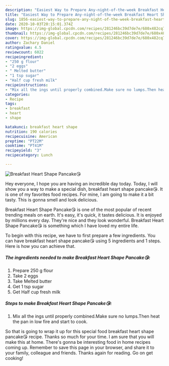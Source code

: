 ```yaml
---
description: "Easiest Way to Prepare Any-night-of-the-week Breakfast Heart Shape Pancake😘"
title: "Easiest Way to Prepare Any-night-of-the-week Breakfast Heart Shape Pancake😘"
slug: 1856-easiest-way-to-prepare-any-night-of-the-week-breakfast-heart-shape-pancake
date: 2020-10-03T20:15:01.374Z
image: https://img-global.cpcdn.com/recipes/281246bc39d7de7e/680x482cq70/breakfast-heart-shape-pancake😘-recipe-main-photo.jpg
thumbnail: https://img-global.cpcdn.com/recipes/281246bc39d7de7e/680x482cq70/breakfast-heart-shape-pancake😘-recipe-main-photo.jpg
cover: https://img-global.cpcdn.com/recipes/281246bc39d7de7e/680x482cq70/breakfast-heart-shape-pancake😘-recipe-main-photo.jpg
author: Zachary Daniel
ratingvalue: 4.5
reviewcount: 6022
recipeingredient:
- "250 g flour"
- "2 eggs"
- " Melted butter"
- "1 tsp sugar"
- "Half cup fresh milk"
recipeinstructions:
- "Mix all the ings until properly combined.Make sure no lumps.Then heat the pan in low fire and start to cook."
categories:
- Recipe
tags:
- breakfast
- heart
- shape

katakunci: breakfast heart shape 
nutrition: 190 calories
recipecuisine: American
preptime: "PT22M"
cooktime: "PT41M"
recipeyield: "3"
recipecategory: Lunch

---
```



![Breakfast Heart Shape Pancake😘](https://img-global.cpcdn.com/recipes/281246bc39d7de7e/680x482cq70/breakfast-heart-shape-pancake😘-recipe-main-photo.jpg)

Hey everyone, I hope you are having an incredible day today. Today, I will show you a way to make a special dish, breakfast heart shape pancake😘. It is one of my favorites food recipes. For mine, I am going to make it a bit tasty. This is gonna smell and look delicious.

Breakfast Heart Shape Pancake😘 is one of the most popular of recent trending meals on earth. It's easy, it's quick, it tastes delicious. It is enjoyed by millions every day. They're nice and they look wonderful. Breakfast Heart Shape Pancake😘 is something which I have loved my entire life.




To begin with this recipe, we have to first prepare a few ingredients. You can have breakfast heart shape pancake😘 using 5 ingredients and 1 steps. Here is how you can achieve that.

<!--inarticleads1-->

##### The ingredients needed to make Breakfast Heart Shape Pancake😘:

1. Prepare 250 g flour
1. Take 2 eggs
1. Take  Melted butter
1. Get 1 tsp sugar
1. Get Half cup fresh milk




<!--inarticleads2-->

##### Steps to make Breakfast Heart Shape Pancake😘:

1. Mix all the ings until properly combined.Make sure no lumps.Then heat the pan in low fire and start to cook.




So that is going to wrap it up for this special food breakfast heart shape pancake😘 recipe. Thanks so much for your time. I am sure that you will make this at home. There's gonna be interesting food in home recipes coming up. Remember to save this page in your browser, and share it to your family, colleague and friends. Thanks again for reading. Go on get cooking!
